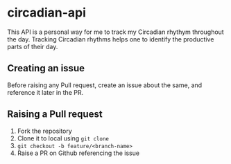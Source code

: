 # circadian-api

This API is a personal way for me to track my Circadian rhythym throughout the day. Tracking Circadian rhythms helps one to identify the productive parts of their day.

## Creating an issue

Before raising any Pull request, create an issue about the same, and reference it later in the PR.

## Raising a Pull request

1. Fork the repository
2. Clone it to local using `git clone`
3. `git checkout -b feature/<branch-name>`
4. Raise a PR on Github referencing the issue
